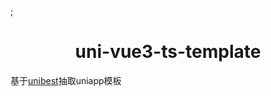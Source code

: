 ;<h1 align="center">uni-vue3-ts-template</h1>

基于[unibest](https://github.com/codercup/unibest/)抽取uniapp模板
